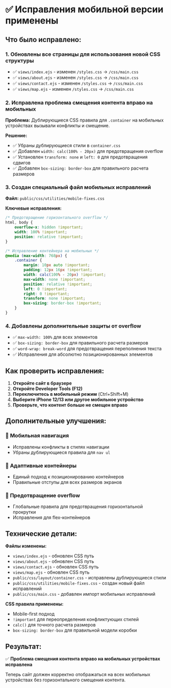# ✅ Исправления мобильной версии применены

## Что было исправлено:

### 1. **Обновлены все страницы для использования новой CSS структуры**
- ✅ `views/index.ejs` - изменен `/styles.css` → `/css/main.css`
- ✅ `views/about.ejs` - изменен `/styles.css` → `/css/main.css`  
- ✅ `views/contact.ejs` - изменен `/styles.css` → `/css/main.css`
- ✅ `views/map.ejs` - изменен `/styles.css` → `/css/main.css`

### 2. **Исправлена проблема смещения контента вправо на мобильных**

**Проблема:** Дублирующиеся CSS правила для `.container` на мобильных устройствах вызывали конфликты и смещение.

**Решение:** 
- ✅ Убраны дублирующиеся стили в `container.css`
- ✅ Добавлен `width: calc(100% - 20px)` для предотвращения overflow
- ✅ Установлен `transform: none` и `left: 0` для предотвращения сдвигов
- ✅ Добавлен `box-sizing: border-box` для правильного расчета размеров

### 3. **Создан специальный файл мобильных исправлений**

**Файл:** `public/css/utilities/mobile-fixes.css`

**Ключевые исправления:**
```css
/* Предотвращение горизонтального overflow */
html, body {
    overflow-x: hidden !important;
    width: 100% !important;
    position: relative !important;
}

/* Исправление контейнера на мобильных */
@media (max-width: 768px) {
    .container {
        margin: 10px auto !important;
        padding: 12px 16px !important;
        width: calc(100% - 20px) !important;
        max-width: none !important;
        position: relative !important;
        left: 0 !important;
        right: 0 !important;
        transform: none !important;
        box-sizing: border-box !important;
    }
}
```

### 4. **Добавлены дополнительные защиты от overflow**

- ✅ `max-width: 100%` для всех элементов
- ✅ `box-sizing: border-box` для правильного расчета размеров
- ✅ `word-wrap: break-word` для предотвращения переполнения текста
- ✅ Исправления для абсолютно позиционированных элементов

## Как проверить исправления:

1. **Откройте сайт в браузере**
2. **Откройте Developer Tools (F12)**
3. **Переключитесь в мобильный режим** (Ctrl+Shift+M)
4. **Выберите iPhone 12/13 или другое мобильное устройство**
5. **Проверьте, что контент больше не смещен вправо**

## Дополнительные улучшения:

### 🎯 **Мобильная навигация**
- Исправлены конфликты в стилях навигации
- Убраны дублирующиеся правила для `nav ul`

### 🎯 **Адаптивные контейнеры**
- Единый подход к позиционированию контейнеров
- Правильные отступы для всех размеров экранов

### 🎯 **Предотвращение overflow**
- Глобальные правила для предотвращения горизонтальной прокрутки
- Исправления для flex-контейнеров

## Технические детали:

**Файлы изменены:**
- `views/index.ejs` - обновлен CSS путь
- `views/about.ejs` - обновлен CSS путь  
- `views/contact.ejs` - обновлен CSS путь
- `views/map.ejs` - обновлен CSS путь
- `public/css/layout/container.css` - исправлены дублирующиеся стили
- `public/css/utilities/mobile-fixes.css` - создан новый файл исправлений
- `public/css/main.css` - добавлен импорт мобильных исправлений

**CSS правила применены:**
- Mobile-first подход
- `!important` для переопределения конфликтующих стилей
- `calc()` для точного расчета размеров
- `box-sizing: border-box` для правильной модели коробки

## Результат:

✅ **Проблема смещения контента вправо на мобильных устройствах исправлена**

Теперь сайт должен корректно отображаться на всех мобильных устройствах без горизонтального смещения контента.

